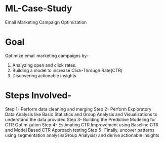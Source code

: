 # ML-Case-Study
Email Marketing Campaign Optimization

# Goal
Optimize email marketing campaigns by-
1. Analyzing open and click rates.
2. Building a model to increase Click-Through Rate(CTR)
3. Discovering actionable insights

# Steps Involved-

Step 1- Perform data cleaning and merging
Step 2- Perform Exploratory Data Analysis like Basic Statistics and Group Analysis and Visualizations to understand the data provided
Step 3- Building the Predictive Modeling for CTR Optimization
Step 4- Estimating CTR Improvement using Baseline CTR and Model Based CTR Approach testing
Step 5- Finally, uncover patterns using segmentation analysis(Group Analysis) and derive actionable insights
